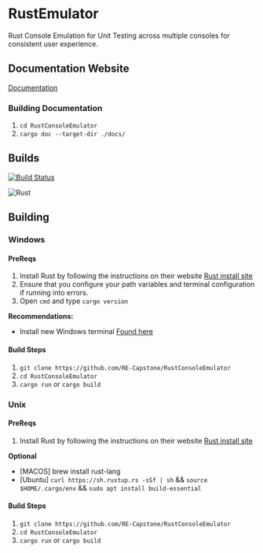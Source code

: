 # RustEmulator
Rust Console Emulation for Unit Testing across multiple consoles for consistent user experience.

## Documentation Website

[Documentation](https://re-capstone.github.io/RustConsoleEmulator/)

### Building Documentation

1. ` cd RustConsoleEmulator `
2. ` cargo doc --target-dir ./docs/ `

## Builds

[![Build Status](https://travis-ci.com/RE-Capstone/RustConsoleEmulator.svg?branch=master)](https://travis-ci.com/RE-Capstone/RustConsoleEmulator)

![Rust](https://github.com/RE-Capstone/RustConsoleEmulator/workflows/Rust/badge.svg)

## Building

### Windows

#### PreReqs

1. Install Rust by following the instructions on their website [Rust install site](https://www.rust-lang.org/tools/install)
2. Ensure that you configure your path variables and terminal configuration if running into errors.
3. Open ` cmd ` and type ` cargo version `

**Recommendations:**
- Install new Windows terminal [Found here](https://github.com/microsoft/terminal)

#### Build Steps

1. ` git clone https://github.com/RE-Capstone/RustConsoleEmulator `
2. ` cd RustConsoleEmulator `
3. ` cargo run ` or ` cargo build `


### Unix

#### PreReqs

1. Install Rust by following the instructions on their website [Rust install site](https://www.rust-lang.org/tools/install)

**Optional**
- [MACOS] brew install rust-lang
- [Ubuntu] ` curl https://sh.rustup.rs -sSf | sh ` && ` source $HOME/.cargo/env ` && ` sudo apt install build-essential `

#### Build Steps

1. ` git clone https://github.com/RE-Capstone/RustConsoleEmulator `
2. ` cd RustConsoleEmulator `
3. ` cargo run ` or ` cargo build `
